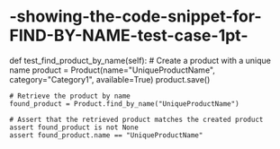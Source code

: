 # -showing-the-code-snippet-for-FIND-BY-NAME-test-case-1pt-
def test_find_product_by_name(self):
    # Create a product with a unique name
    product = Product(name="UniqueProductName", category="Category1", available=True)
    product.save()
    
    # Retrieve the product by name
    found_product = Product.find_by_name("UniqueProductName")
    
    # Assert that the retrieved product matches the created product
    assert found_product is not None
    assert found_product.name == "UniqueProductName"
